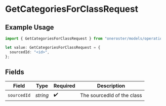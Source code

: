 # GetCategoriesForClassRequest

## Example Usage

```typescript
import { GetCategoriesForClassRequest } from "oneroster/models/operations";

let value: GetCategoriesForClassRequest = {
  sourcedId: "<id>",
};
```

## Fields

| Field                      | Type                       | Required                   | Description                |
| -------------------------- | -------------------------- | -------------------------- | -------------------------- |
| `sourcedId`                | *string*                   | :heavy_check_mark:         | The sourcedId of the class |